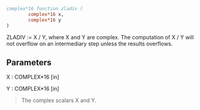 ```fortran
complex*16 function zladiv (
        complex*16 x,
        complex*16 y
)
```

ZLADIV := X / Y, where X and Y are complex.  The computation of X / Y
will not overflow on an intermediary step unless the results
overflows.

## Parameters
X : COMPLEX\*16 [in]

Y : COMPLEX\*16 [in]
> The complex scalars X and Y.
